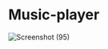 # Music-player
![Screenshot (95)](https://user-images.githubusercontent.com/109581121/235357458-87b4d5a0-28d2-4a2e-a678-8365dee41297.png)
